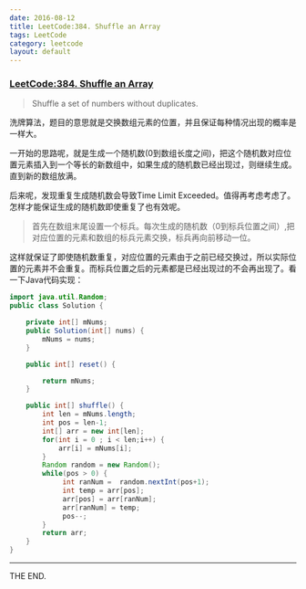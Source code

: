 ```yaml
---
date: 2016-08-12
title: LeetCode:384. Shuffle an Array
tags: LeetCode
category: leetcode
layout: default
---
```


### [LeetCode:384. Shuffle an Array](https://leetcode.com/problems/shuffle-an-array/)

> Shuffle a set of numbers without duplicates.

<!--more-->

洗牌算法，题目的意思就是交换数组元素的位置，并且保证每种情况出现的概率是一样大。

一开始的思路呢，就是生成一个随机数(0到数组长度之间)，把这个随机数对应位置元素插入到一个等长的新数组中，如果生成的随机数已经出现过，则继续生成。直到新的数组放满。

后来呢，发现重复生成随机数会导致Time Limit Exceeded。值得再考虑考虑了。怎样才能保证生成的随机数即使重复了也有效呢。

> 首先在数组末尾设置一个标兵。每次生成的随机数（0到标兵位置之间）,把对应位置的元素和数组的标兵元素交换，标兵再向前移动一位。

这样就保证了即使随机数重复，对应位置的元素由于之前已经交换过，所以实际位置的元素并不会重复。而标兵位置之后的元素都是已经出现过的不会再出现了。看一下Java代码实现：

```java
import java.util.Random;
public class Solution {

    private int[] mNums;
    public Solution(int[] nums) {
        mNums = nums;
    }

    public int[] reset() {

        return mNums;
    }

    public int[] shuffle() {
        int len = mNums.length;
        int pos = len-1;
        int[] arr = new int[len];
        for(int i = 0 ; i < len;i++) {
            arr[i] = mNums[i];
        }
        Random random = new Random();
        while(pos > 0) {
             int ranNum =  random.nextInt(pos+1);
             int temp = arr[pos];
             arr[pos] = arr[ranNum];
             arr[ranNum] = temp;
             pos--;
        }
        return arr;
    }
}

```
- - -
THE END.
